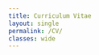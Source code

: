 ```yaml
---
title: Curriculum Vitae
layout: single
permalink: /CV/
classes: wide
---
```


<object data="/assets/pdfs/TaekjunKim_CV.pdf" width="1000" height="1000" type='application/pdf'></object>
